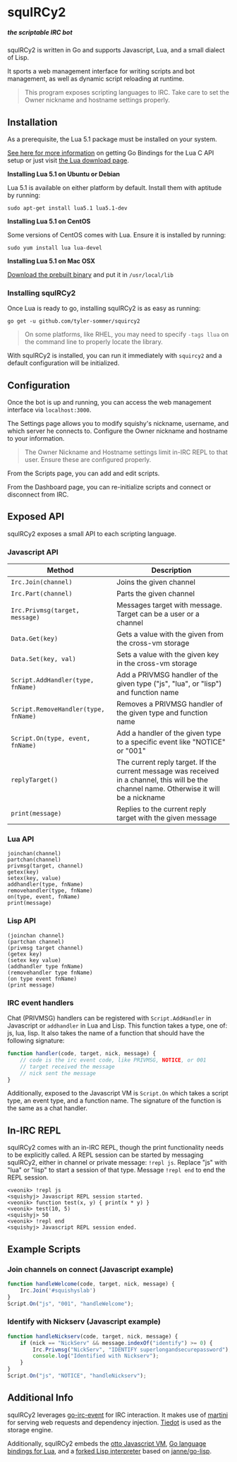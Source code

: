 squIRCy2
========

##### the scriptable IRC bot

squIRCy2 is written in Go and supports Javascript, Lua, and a small dialect of Lisp. 

It sports a web management interface for writing scripts and bot management, as well as dynamic script reloading at runtime.


> This program exposes scripting languages to IRC. Take care to set the Owner nickname and hostname settings properly.


Installation
------------

As a prerequisite, the Lua 5.1 package must be installed on your system.

[See here for more information](https://github.com/aarzilli/golua/blob/master/README.md) on getting Go Bindings for the Lua C API setup or just visit [the Lua download page](http://www.lua.org/download.html).


**Installing Lua 5.1 on Ubuntu or Debian**

Lua 5.1 is available on either platform by default. Install them with aptitude by running:

```
sudo apt-get install lua5.1 lua5.1-dev
```

**Installing Lua 5.1 on CentOS**

Some versions of CentOS comes with Lua. Ensure it is installed by running:

```
sudo yum install lua lua-devel
```

**Installing Lua 5.1 on Mac OSX**

[Download the prebuilt binary](http://luabinaries.sourceforge.net/download.html) and put it in `/usr/local/lib`


### Installing squIRCy2

Once Lua is ready to go, installing squIRCy2 is as easy as running:

```
go get -u github.com/tyler-sommer/squircy2
```

> On some platforms, like RHEL, you may need to specify `-tags llua` on the command line to properly locate the library.

With squIRCy2 is installed, you can run it immediately with `squircy2` and a default configuration will be initialized.


Configuration
-------------

Once the bot is up and running, you can access the web management interface via `localhost:3000`.

The Settings page allows you to modify squishy's nickname, username, and which server he connects to. Configure the Owner nickname and hostname to your information.

> The Owner Nickname and Hostname settings limit in-IRC REPL to that user. Ensure these are configured properly.

From the Scripts page, you can add and edit scripts.

From the Dashboard page, you can re-initialize scripts and connect or disconnect from IRC.


Exposed API
-----------

squIRCy2 exposes a small API to each scripting language.

### Javascript API

| Method | Description |
| ------ | ----------- |
| `Irc.Join(channel)` | Joins the given channel |
| `Irc.Part(channel)` | Parts the given channel |
| `Irc.Privmsg(target, message)` | Messages target with message. Target can be a user or a channel |
| `Data.Get(key)` | Gets a value with the given from the cross-vm storage |
| `Data.Set(key, val)` | Sets a value with the given key in the cross-vm storage |
| `Script.AddHandler(type, fnName)` | Add a PRIVMSG handler of the given type ("js", "lua", or "lisp") and function name |
| `Script.RemoveHandler(type, fnName)` | Removes a PRIVMSG handler of the given type and function name |
| `Script.On(type, event, fnName)` | Add a handler of the given type to a specific event like "NOTICE" or "001" |
| `replyTarget()` | The current reply target. If the current message was received in a channel, this will be the channel name. Otherwise it will be a nickname |
| `print(message)`  | Replies to the current reply target with the given message |

### Lua API

```
joinchan(channel)
partchan(channel)
privmsg(target, channel)
getex(key)
setex(key, value)
addhandler(type, fnName)
removehandler(type, fnName)
on(type, event, fnName)
print(message)
```

### Lisp API

```
(joinchan channel)
(partchan channel)
(privmsg target channel)
(getex key)
(setex key value)
(addhandler type fnName)
(removehandler type fnName)
(on type event fnName)
(print message)
```

### IRC event handlers

Chat (PRIVMSG) handlers can be registered with `Script.AddHandler` in Javascript or `addhandler` in Lua and Lisp. This function takes a type, one of: js, lua, lisp. It also takes the name of a function that should have the following signature:

```js
function handler(code, target, nick, message) {
	// code is the irc event code, like PRIVMSG, NOTICE, or 001
	// target received the message
	// nick sent the message
}
```

Additionally, exposed to the Javascript VM is `Script.On` which takes a script type, an event type, and a function name. The signature of the function is the same as a chat handler.


In-IRC REPL
-----------

squIRCy2 comes with an in-IRC REPL, though the print functionality needs to be explicitly called. A REPL session can be started by messaging squIRCy2, either in channel or private message: `!repl js`. Replace "js" with "lua" or "lisp" to start a session of that type. Message `!repl end` to end the REPL session.

```
<veonik> !repl js
<squishyj> Javascript REPL session started.
<veonik> function test(x, y) { print(x * y) }
<veonik> test(10, 5)
<squishyj> 50
<veonik> !repl end
<squishyj> Javascript REPL session ended.
```


Example Scripts
---------------

### Join channels on connect (Javascript example)

```js
function handleWelcome(code, target, nick, message) {
    Irc.Join('#squishyslab')
}
Script.On("js", "001", "handleWelcome");
```

### Identify with Nickserv (Javascript example)

```js
function handleNickserv(code, target, nick, message) {
    if (nick == "NickServ" && message.indexOf("identify") >= 0) {
        Irc.Privmsg("NickServ", "IDENTIFY superlongandsecurepassword");
        console.log("Identified with Nickserv");
    }
}
Script.On("js", "NOTICE", "handleNickserv");
```


Additional Info
---------------

squIRCy2 leverages [go-irc-event](https://github.com/thoj/go-ircevent) for IRC interaction. It makes use of [martini](https://github.com/go-martini/martini) for serving web requests and dependency injection. [Tiedot](https://github.com/HouzuoGuo/tiedot) is used as the storage engine.

Additionally, squIRCy2 embeds the [otto Javascript VM](https://github.com/robertkrimen/otto), [Go language bindings for Lua](https://github.com/aarzilli/golua), and a [forked Lisp interpreter](https://github.com/veonik/go-lisp) based on [janne/go-lisp](https://github.com/janne/go-lisp).
